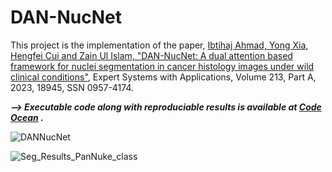 # DAN-NucNet
This project is the implementation of the paper, [Ibtihaj Ahmad, Yong Xia, Hengfei Cui and Zain Ul Islam, "DAN-NucNet: A dual attention based framework for nuclei segmentation in cancer histology images under wild clinical conditions"](https://doi.org/10.1016/j.eswa.2022.118945),
Expert Systems with Applications, Volume 213, Part A, 2023, 18945, SSN 0957-4174.

___--> Executable code along with reproduciable results is available at [Code Ocean](https://codeocean.com/capsule/7807470/tree) .___

![DANNucNet](https://github.com/ibtihajahmadkhan/DAN-Nuc-Net/assets/77004751/bb67f6d2-2512-449b-a98b-fae32c5898e4)

![Seg_Results_PanNuke_class](https://github.com/ibtihajahmadkhan/DAN-Nuc-Net/assets/77004751/8cd053d9-d555-43c1-aa83-ed6dc8c70e30)

